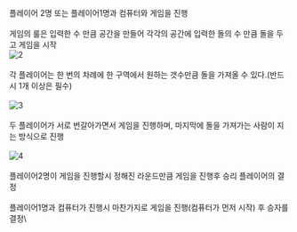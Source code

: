 플레이어 2명 또는 플레이어1명과 컴퓨터와 게임을 진행\
\
게임의 룰은 입력한 수 만큼 공간을 만들어 각각의 공간에 입력한 돌의 수 만큼 돌을 두고 게임을 시작\
![2](https://user-images.githubusercontent.com/42165319/44079376-d0afe2ca-9fe3-11e8-9004-73cddbca1da5.png)\
\
각 플레이어는 한 번의 차례에 한 구역에서 원하는 갯수만큼 돌을 가져올 수 있다.(반드시 1개 이상은 필수)\
\
![3](https://user-images.githubusercontent.com/42165319/44079649-96d0820c-9fe4-11e8-972f-83be2710949f.png)\
\
두 플레이어가 서로 번갈아가면서 게임을 진행하며, 마지막에 돌을 가져가는 사람이 지는 방식으로 진행\
\
![4](https://user-images.githubusercontent.com/42165319/44079795-117dbd08-9fe5-11e8-91ca-727abbe2e333.png)\
\
플레이어2명이 게임을 진행할시 정해진 라운드만큼 게임을 진행후 승리 플레이어의 결정\
\
플레이어1명과 컴퓨터가 진행시 마찬가지로 게임을 진행(컴퓨터가 먼저 시작) 후 승자를 결정\
